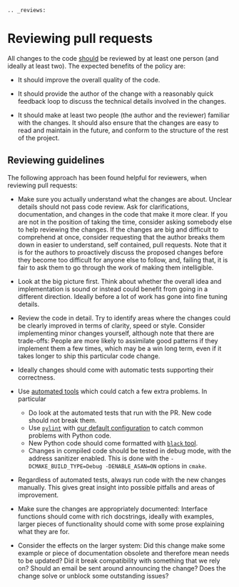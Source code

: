```eval_rst
.. _reviews:
```
# Reviewing pull requests

All changes to the code [should](rules) be reviewed by at least one person (and ideally
at least two). The expected benefits of the policy are:

  - It should improve the overall quality of the code.

  - It should provide the author of the change with a reasonably quick feedback
	loop to discuss the technical details involved in the changes.

  - It should make at least two people (the author and the reviewer) familiar
	with the changes. It should also ensure that the changes are easy to read
	and maintain in the future, and conform to the structure of the rest of the
	project.

## Reviewing guidelines

The following approach has been found helpful for reviewers, when reviewing pull
requests:

  - Make sure you actually understand what the changes are about. Unclear
	details should not pass code review. Ask for clarifications, documentation,
	and changes in the code that make it more clear. If you are not in the
	position of taking the time, consider asking somebody else to help reviewing
	the changes. If the changes are big and difficult to comprehend at once,
	consider requesting that the author breaks them down in easier to
	understand, self contained, pull requests. Note that it is for the authors
	to proactively discuss the proposed changes before they become too difficult
	for anyone else to follow, and, failing that, it is fair to ask them to go
	through the work of making them intelligible.

  - Look at the big picture first. Think about whether the overall idea and
	implementation is sound or instead could benefit from going in a different
	direction. Ideally before a lot of work has gone into fine tuning details.


  - Review the code in detail. Try to identify areas where the changes
	could be clearly improved in terms of clarity, speed or style. Consider
	implementing minor changes yourself, although note that there are
	trade-offs: People are more likely to assimilate good patterns if they
	implement them a few times, which may be a win long term, even if it takes
	longer to ship this particular code change.

  - Ideally changes should come with automatic tests supporting their
	correctness.

  - Use [automated tools](pytoolsqa) which could catch a few extra
	problems. In particular
	  * Do look at the automated tests that run with the PR.
	    New code should not break them.
      * Use [`pylint`](https://www.pylint.org/) with [our default
        configuration](https://github.com/NNPDF/nnpdf/blob/master/.pylintrc) to
        catch common problems with Python code.
	  * New Python code should come formatted with
	    [`black` tool](https://github.com/psf/black).
	  * Changes in compiled code should be tested in debug mode, with
		the address sanitizer enabled. This is done with the
		`-DCMAKE_BUILD_TYPE=Debug -DENABLE_ASAN=ON` options in `cmake`.

  - Regardless of automated tests, always run code with the new changes
    manually. This gives great insight into possible pitfalls and areas of
    improvement.

  - Make sure the changes are appropriately documented: Interface functions
	should come with rich docstrings, ideally with examples, larger pieces of
	functionality should come with some prose explaining what they are for.

  - Consider the effects on the larger system: Did this change make some example
    or piece of documentation obsolete and therefore mean needs to be updated?
    Did it break compatibility with something that we rely on? Should an email
    be sent around announcing the change? Does the change solve or unblock some
    outstanding issues?
